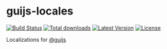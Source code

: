 # guijs-locales

[![Build Status](https://img.shields.io/travis/caugner/guijs-locales)](https://travis-ci.org/caugner/guijs-locales)
[![Total downloads](https://img.shields.io/npm/dt/guijs-locales.svg)](https://www.npmjs.com/package/guijs-locales)
[![Latest Version](https://img.shields.io/npm/v/guijs-locales.svg)](https://www.npmjs.com/package/guijs-locales)
[![License](https://img.shields.io/npm/l/guijs-locales)](https://github.com/caugner/guijs-locales/blob/master/LICENSE)

Localizations for [@guijs](https://www.guijs.dev/)
